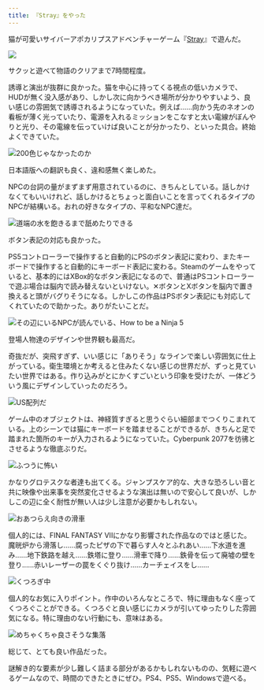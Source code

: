 ```yaml
---
title: 『Stray』をやった
---
```

猫が可愛いサイバーアポカリプスアドベンチャーゲーム『[Stray](https://store.steampowered.com/app/1332010/Stray/?l=japanese)』で遊んだ。

![](https://lh5.googleusercontent.com/8dA6VEAp7YAUC1jQvcKFTpFNUskdy9Q2fAIzGUo_iCw1UFbzDrQ4cwOC7np5fzKrNFrp6aESRno5Qthh1EdjaOoz67WXA3y1MMpR1BiNYVbaahHR4eoVfXSUPT1s8kMFX4hcjfY8vAgvV-5szSOPP9U)

サクッと遊べて物語のクリアまで7時間程度。

誘導と演出が抜群に良かった。猫を中心に持ってくる視点の低いカメラで、HUDが無く没入感があり、しかし次に向かうべき場所が分かりやすいよう、良い感じの雰囲気で誘導されるようになっていた。例えば……向かう先のネオンの看板が薄く光っていたり、電源を入れるミッションをこなすと太い電線がぼんやりと光り、その電線を伝っていけば良いことが分かったり、といった具合。終始よくできていた。

![](https://lh4.googleusercontent.com/9r7JabnIVqhuH-rus3VV6bvTkVlTRSUS2WlYfFaoyNmWqNHuXAMJ2JKvQLlGcHHAfW6JGhwxqZ9Z3_q6qsDvYiLvd07HG3Bzv5FeJJWMm1NB766ABJu5ok4lSNnBT8W9nTpXmgRZuSIT2zA9buZDJaE "200色じゃなかったのか")

日本語版への翻訳も良く、違和感無く楽しめた。

NPCの台詞の量がまずまず用意されているのに、きちんとしている。話しかけなくてもいいけれど、話しかけるとちょっと面白いことを言ってくれるタイプのNPCが結構いる。おれの好きなタイプの、平和なNPC達だ。

![](https://lh5.googleusercontent.com/8ZcdhJto229iknXflzXXQ9Hzt2cNUZQgB3non7kgfMRAymoKodhJ8CNQdHMpRkTrq-BS4mldg4lp0V9KhXww_AuQnWHQWIvFDP-lat2JVV9dnBFdtD_nQVyBPI6pUXXuFhlr5PGffKuJSa-dwXR_TU4 "道端の水を飽きるまで舐めたりできる")

ボタン表記の対応も良かった。

PS5コントローラーで操作すると自動的にPSのボタン表記に変わり、またキーボードで操作すると自動的にキーボード表記に変わる。Steamのゲームをやっていると、基本的にはXBox的なボタン表記になるので、普通はPSコントローラーで遊ぶ場合は脳内で読み替えないといけない。✕ボタンとXボタンを脳内で置き換えると頭がバグりそうになる。しかしこの作品はPSボタン表記にも対応してくれていたので助かった。ありがたいことだ。

![](https://lh5.googleusercontent.com/v3VBIKpSG6YTvm2P4Z7RMO-oxfqJ6M5JaOWSAn95Rrtfb4iOVk_BRj2hfsqZNBHNhhwB13EIu0zTwkhVcG0ZmatuDNPFSuwvGimzb_6MQTFLnW5Iqdz5c5DoDudoTXE1tPCv8mgjQclXzq4mFiq0_cw "その辺にいるNPCが読んでいる、How to be a Ninja 5")

登場人物達のデザインや世界観も最高だ。

奇抜だが、突飛すぎず、いい感じに「ありそう」なラインで楽しい雰囲気に仕上がっている。衛生環境とか考えると住みたくない感じの世界だが、ずっと見ていたい世界ではある。作り込みがとにかくすごいという印象を受けたが、一体どういう風にデザインしていったのだろう。

![](https://lh3.googleusercontent.com/3DtufIlSnBdDwb3iSL-BJsxdIUgYL9rFiKZsxw7l9WMKqQnJk0QJB_wgiGu3F6ptaFRlKrJfso4KDphwrCbIlBonYdBSnumSogZq6GsnL1LJTwpMAwXLQXc9pIuKYH_U3mK0uF32ksXz4aYk8AmRZJg "US配列だ")

ゲーム中のオブジェクトは、神経質すぎると思うぐらい細部までつくりこまれている。上のシーンでは猫にキーボードを踏ませることができるが、きちんと足で踏まれた箇所のキーが入力されるようになっていた。Cyberpunk 2077を彷彿とさせるような徹底ぶりだ。

![](https://lh3.googleusercontent.com/zI245T2BOcbppkYyu2iv9kvBf7NIcNyiM1vtEkLtgRQimyUqLInwbUz8OKyOAtndzgWD7TlNY8GuYIRlGSlPKCObwgNSDF5x1d45x_SmfA9gj15vwcSU8NBG5HkCZrTsMuMvjBEBWgBAPxFdYTpDkX0 "ふつうに怖い")

かなりグロテスクな者達も出てくる。ジャンプスケア的な、大きな恐ろしい音と共に映像や出来事を突然変化させるような演出は無いので安心して良いが、しかしこの辺に全く耐性が無い人は少し注意が必要かもしれない。

![](https://lh5.googleusercontent.com/9vVdvSZCuDI16a1dHM5HJq7ZoBfHXH6KBBbuySCn0dI--mc8Yat0XG6qt_kvG7A4AsdwlxkO25Ydz3p3hLsv81lcyNmg6AJeYVGoelTEyrjbem_6SSYAKnpTPLECnMv9TJvEbVdfy6zZ_0cGdFEIg08 "おあつらえ向きの滑車")

個人的には、FINAL FANTASY VIIにかなり影響された作品なのではと感じた。魔晄炉から滑落し……腐ったピザの下で暮らす人々とふれあい……下水道を進み……地下鉄路を越え……鉄塔に登り……滑車で降り……鉄骨を伝って廃墟の壁を登り……赤いレーザーの罠をくぐり抜け……カーチェイスをし……

![](https://lh3.googleusercontent.com/6mFDNzKgynactts5XfD_aZktv02HORrflMrbHzMQm0wfBKKqRGbH-d5aVquBojIqvIaPmXr11vwTmQxot-9GOAJBFHcHKB54twc4Pi-odWRQJcP72XJExlPZ_5V3PKQH8A9UBW1tqAvD-wP954WPcbA "くつろぎ中")

個人的なお気に入りポイント。作中のいろんなところで、特に理由もなく座ってくつろぐことができる。くつろぐと良い感じにカメラが引いてゆったりした雰囲気になる。特に理由のない行動にも、意味はある。

![](https://lh5.googleusercontent.com/epf6Esa0j_4wYLRYrjKq67K3RWk1dJF2JIAlM0qwW9_0WXHpdtIXVSKe-SbUbRaM3NCafNiTgHxknQRyziR8fmzLICXCjmMscNHEzjioBl9Tzf55IpE9O5VvcQjA-LW_AQYjw6XnFWS-GS6_qOFs5Wk "めちゃくちゃ良さそうな集落")

総じて、とても良い作品だった。

謎解き的な要素が少し難しく詰まる部分があるかもしれないものの、気軽に遊べるゲームなので、時間のできたときにぜひ。PS4、PS5、Windowsで遊べる。
